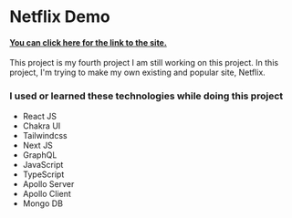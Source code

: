 # Netflix Demo

#### [You can click here for the link to the site.](https://netflix-me.vercel.app/)


This project is my fourth project I am still working on this project. In this project, I'm trying to make my own existing and popular site, Netflix.


### I used or learned these technologies while doing this project


* React JS
* Chakra UI
* Tailwindcss
* Next JS
* GraphQL
* JavaScript
* TypeScript
* Apollo Server
* Apollo Client
* Mongo DB
